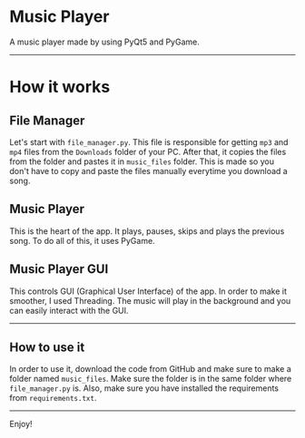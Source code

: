 # Music Player
A music player made by using PyQt5 and PyGame.

---
# How it works

## File Manager

Let's start with `file_manager.py`. This file is responsible for getting `mp3` and `mp4` files from the `Downloads` folder of your PC.
After that, it copies the files from the folder and pastes it in `music_files` folder. This is made so you don't have to copy and paste the files manually everytime you download a song.

## Music Player

This is the heart of the app. It plays, pauses, skips and plays the previous song. To do all of this, it uses PyGame.

## Music Player GUI

This controls GUI (Graphical User Interface) of the app. In order to make it smoother, I used Threading. The music will play in the background and you can easily interact with the GUI.

---
## How to use it

In order to use it, download the code from GitHub and make sure to make a folder named `music_files`. Make sure the folder is in the same folder where `file_manager.py` is. Also, make sure you have installed the requirements from `requirements.txt`.

---
Enjoy!

